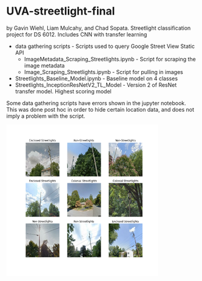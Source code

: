 # UVA-streetlight-final
by Gavin Wiehl,  Liam Mulcahy, and Chad Sopata.
Streetlight classification project for DS 6012. Includes CNN with transfer learning

* data gathering scripts - Scripts used to query Google Street View Static API
  * ImageMetadata_Scraping_Streetlights.ipynb - Script for scraping the image metadata
  * Image_Scraping_Streetlights.ipynb - Script for pulling in images
* Streetlights_Baseline_Model.ipynb - Baseline model on 4 classes
* Streetlights_InceptionResNetV2_TL_Model - Version 2 of ResNet transfer model. Highest scoring model

Some data gathering scripts have errors shown in the jupyter notebook. This was done post hoc in order to hide certain location data, and does not imply a problem with the script.

<img src="https://github.com/wiehlgt/UVA-streetlight-final/blob/main/images/streetlight_grid.png?raw=true" width="400" height="400">
